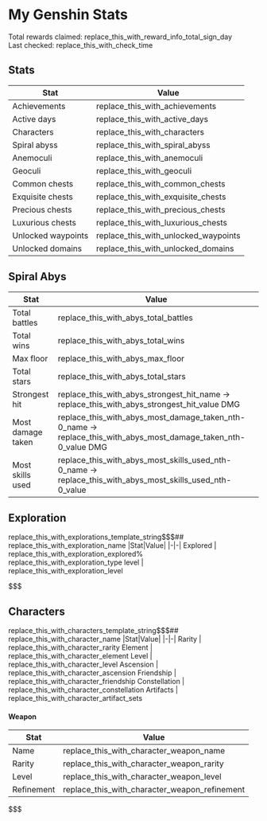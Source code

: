 # My Genshin Stats

Total rewards claimed: replace_this_with_reward_info_total_sign_day
\
Last checked: replace_this_with_check_time

## Stats

|Stat|Value|
|-|-|
Achievements | replace_this_with_achievements
Active days | replace_this_with_active_days
Characters | replace_this_with_characters
Spiral abyss | replace_this_with_spiral_abyss
Anemoculi | replace_this_with_anemoculi
Geoculi | replace_this_with_geoculi
Common chests | replace_this_with_common_chests
Exquisite chests | replace_this_with_exquisite_chests
Precious chests | replace_this_with_precious_chests
Luxurious chests | replace_this_with_luxurious_chests
Unlocked waypoints | replace_this_with_unlocked_waypoints
Unlocked domains | replace_this_with_unlocked_domains



## Spiral Abys

|Stat|Value|
|-|-|
Total battles | replace_this_with_abys_total_battles
Total wins | replace_this_with_abys_total_wins
Max floor | replace_this_with_abys_max_floor
Total stars | replace_this_with_abys_total_stars
Strongest hit | replace_this_with_abys_strongest_hit_name -> replace_this_with_abys_strongest_hit_value DMG
Most damage taken | replace_this_with_abys_most_damage_taken_nth-0_name -> replace_this_with_abys_most_damage_taken_nth-0_value DMG
Most skills used | replace_this_with_abys_most_skills_used_nth-0_name -> replace_this_with_abys_most_skills_used_nth-0_value



## Exploration

replace_this_with_explorations_template_string$$$## replace_this_with_exploration_name
|Stat|Value|
|-|-|
Explored | replace_this_with_exploration_explored%
replace_this_with_exploration_type level | replace_this_with_exploration_level

$$$



## Characters

replace_this_with_characters_template_string$$$## replace_this_with_character_name
|Stat|Value|
|-|-|
Rarity | replace_this_with_character_rarity
Element | replace_this_with_character_element
Level | replace_this_with_character_level
Ascension | replace_this_with_character_ascension
Friendship | replace_this_with_character_friendship
Constellation | replace_this_with_character_constellation
Artifacts | replace_this_with_character_artifact_sets

#### Weapon

|Stat|Value|
|-|-|
Name | replace_this_with_character_weapon_name
Rarity | replace_this_with_character_weapon_rarity
Level | replace_this_with_character_weapon_level
Refinement | replace_this_with_character_weapon_refinement

$$$